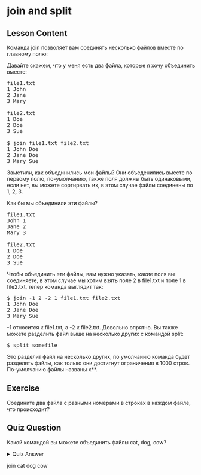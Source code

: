 # join and split

## Lesson Content

Команда join позволяет вам соединять несколько файлов вместе по главному полю:

Давайте скажем, что у меня есть два файла, которые я хочу объединить вместе:
<pre>file1.txt
1 John
2 Jane
3 Mary

file2.txt
1 Doe
2 Doe
3 Sue

$ join file1.txt file2.txt
1 John Doe
2 Jane Doe
3 Mary Sue
</pre>

Заметили, как объединились мои файлы? Они объеденились вместе по первому полю, по-умолчанию, также поля должны быть одинаковыми, если нет, вы можете сортирвать их, в этом случае файлы соединены по 1, 2, 3.

Как бы мы объединили эти файлы?

<pre>file1.txt
John 1
Jane 2
Mary 3

file2.txt
1 Doe
2 Doe
3 Sue
</pre>

Чтобы объединить эти файлы, вам нужно указать, какие поля вы соединяете, в этом случае мы хотим взять поле 2 в file1.txt и поле 1 в file2.txt, тепер команда выглядит так:

<pre>
$ join -1 2 -2 1 file1.txt file2.txt
1 John Doe
2 Jane Doe
3 Mary Sue
</pre>

-1 относится к file1.txt, а -2 к file2.txt. Довольно опрятно. Вы также можете разделить файл выше на несколько других с командой split:

<pre>$ split somefile</pre>

Это разделит файл на несколько других, по умолчанию команда будет разделять файлы, как только они достигнут ограничения в 1000 строк. По-умолчанию файлы названы x**.

## Exercise

Соедините два файла с разными номерами в строках в каждом файле, что происходит?

## Quiz Question

Какой командой вы можете объединить файлы cat, dog, cow?

<details>
    <summary>Quiz Answer</summary>
</details>

join cat dog cow